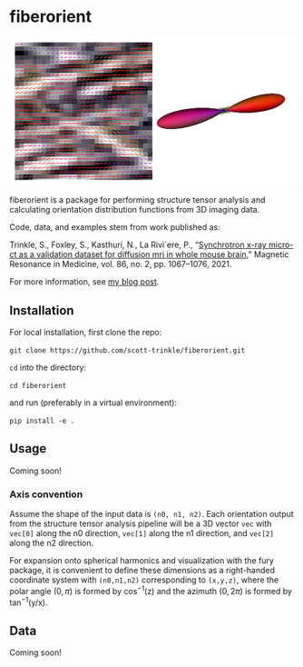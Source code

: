 # fiberorient

![](imgs/demo.png)

fiberorient is a package for performing structure tensor analysis and
calculating orientation distribution functions from 3D imaging data.

Code, data, and examples stem from work published as: 

Trinkle, S., Foxley, S., Kasthuri, N., La Rivi`ere, P., “[Synchrotron x-ray
micro-ct as a validation dataset for diffusion mri in whole mouse
brain](https://doi.org/https://doi.org/10.1002/mrm.28776),” Magnetic Resonance
in Medicine, vol. 86, no. 2, pp. 1067–1076, 2021.

For more information, see [my blog
post](https://www.scotttrinkle.com/news/microct-paper/).

## Installation

For local installation, first clone the repo:

`git clone https://github.com/scott-trinkle/fiberorient.git`

`cd` into the directory:

`cd fiberorient`

and run (preferably in a virtual environment): 

`pip install -e .`

## Usage

Coming soon!

### Axis convention

Assume the shape of the input data is `(n0, n1, n2)`. Each orientation output from
the structure tensor analysis pipeline will be a 3D vector `vec` with `vec[0]`
along the n0 direction, `vec[1]` along the n1 direction, and `vec[2]` along the
n2 direction. 

For expansion onto spherical harmonics and visualization with the fury package,
it is convenient to define these dimensions as a right-handed coordinate system
with `(n0,n1,n2)` corresponding to `(x,y,z)`, where the polar angle $(0,\pi)$ is
formed by cos$^{-1}$(z) and the azimuth $(0,2\pi)$ is formed by tan$^{-1}$(y/x).

## Data

Coming soon!
